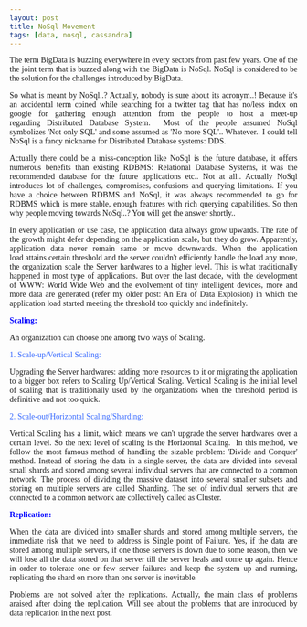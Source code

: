 ```yaml
---
layout: post
title: NoSql Movement
tags: [data, nosql, cassandra]
---
```


<p style="text-align: justify;"><span style="font-family: georgia, palatino;">The term BigData is buzzing everywhere in every sectors from past few years. One of the the joint term that is buzzed along with the BigData is NoSql. NoSql is considered to be the solution for the challenges introduced by BigData.</span></p>
<p style="text-align: justify;"><span style="font-family: georgia, palatino;">So what is meant by NoSql..? Actually, nobody is sure about its acronym..! Because it's an accidental term coined while searching for a twitter tag that has no/less index on google for gathering enough attention from the people to host a meet-up regarding Distributed Database System.  Most of the people assumed NoSql symbolizes 'Not only SQL' and some assumed as 'No more SQL'.. Whatever.. I could tell NoSql is a fancy nickname for Distributed Database systems: DDS.</span></p>
<p style="text-align: justify;"><span style="font-family: georgia, palatino;">Actually there could be a miss-conception like NoSql is the future database, it offers numerous benefits than existing RDBMS: Relational Database Systems, it was the recommended database for the future applications etc.. Not at all.. Actually NoSql introduces lot of challenges, compromises, confusions and querying limitations. If you have a choice between RDBMS and NoSql, it was always recommended to go for RDBMS which is more stable, enough features with rich querying capabilities. So then why people moving towards NoSql..? You will get the answer shortly..</span></p>
<p style="text-align: justify;"><span style="font-family: georgia, palatino;">In every application or use case, the application data always grow upwards. The rate of the growth might defer depending on the application scale, but they do grow. Apparently, application data never remain same or move downwards. When the application load attains certain threshold and the server couldn't efficiently handle the load any more, the organization scale the Server hardwares to a higher level. This is what traditionally happened in most type of applications. But over the last decade, with the development of WWW: World Wide Web and the evolvement of tiny intelligent devices, more and more data are generated (refer my older post: An Era of Data Explosion) in which the application load started meeting the threshold too quickly and indefinitely. </span></p>
<p style="text-align: justify;"><span style="font-family: georgia, palatino;"><strong><span style="color: #0000ff;">Scaling:</span></strong></span></p>
<p style="text-align: justify;"><span style="font-family: georgia, palatino;">An organization can choose one among two ways of Scaling.</span></p>
<p style="text-align: justify;"><span style="color: #3366ff; font-family: georgia, palatino;">1. Scale-up/Vertical Scaling:</span></p>
<p style="text-align: justify;"><span style="font-family: georgia, palatino;">Upgrading the Server hardwares: adding more resources to it or migrating the application to a bigger box refers to Scaling Up/Vertical Scaling. Vertical Scaling is the initial level of scaling that is traditionally used by the organizations when the threshold period is definitive and not too quick.</span></p>
<p style="text-align: justify;"><span style="color: #3366ff; font-family: georgia, palatino;">2. Scale-out/Horizontal Scaling/Sharding:</span></p>
<p style="text-align: justify;"><span style="font-family: georgia, palatino;">Vertical Scaling has a limit, which means we can't upgrade the server hardwares over a certain level. So the next level of scaling is the Horizontal Scaling.  In this method, we follow the most famous method of handling the sizable problem: 'Divide and Conquer' method. Instead of storing the data in a single server, the data are divided into several small shards and stored among several individual servers that are connected to a common network. The process of dividing the massive dataset into several smaller subsets and storing on multiple servers are called Sharding. The set of individual servers that are connected to a common network are collectively called as Cluster.</span></p>
<p style="text-align: justify;"><span style="color: #0000ff; font-family: georgia, palatino;"><strong>Replication:</strong></span></p>
<p style="text-align: justify;"><span style="font-family: georgia, palatino;">When the data are divided into smaller shards and stored among multiple servers, the immediate risk that we need to address is Single point of Failure. Yes, if the data are stored among multiple servers, if one those servers is down due to some reason, then we will lose all the data stored on that server till the server heals and come up again. Hence in order to tolerate one or few server failures and keep the system up and running, replicating the shard on more than one server is inevitable.</span></p>
<p style="text-align: justify;"><span style="font-family: georgia, palatino;">Problems are not solved after the replications. Actually, the main class of problems araised after doing the replication. Will see about the problems that are introduced by data replication in the next post.</span></p>
